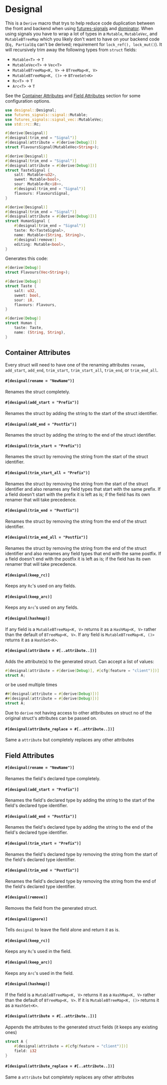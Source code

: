# Designal
This is a `Derive` macro that trys to help reduce code duplication between the front and backend
when using [futures-signals](https:docs.rs/futures-signals) and [dominator](https:docs.rs/dominator/).
When using signals you have to wrap a lot of types in a `Mutable`, `MutableVec`, and `MutableBTreeMap` which you likely don't want to have on your backend code (`Eq, PartialEq` can't be derived; requirement for `lock_ref(), lock_mut()`). It will recursively trim away the following types from `struct` fields:

- `Mutable<T>` -> `T`
- `MutableVec<T>` -> `Vec<T>`
- `MutableBTreeMap<K, V>` -> `BTreeMap<K, V>`
- `MutableBTreeMap<K, ()>` -> `BTreeSet<K>`
- `Rc<T>` -> `T`
- `Arc<T>` -> `T`

See the [Container Attributes](#container-attributes) and [Field Attributes](#field-attributes) section for some configuration options.

```rust
use designal::Designal;
use futures_signals::signal::Mutable;
use futures_signals::signal_vec::MutableVec;
use std::rc::Rc;

#[derive(Designal)]
#[designal(trim_end = "Signal")]
#[designal(attribute = #[derive(Debug)])]
struct FlavoursSignal(MutableVec<String>);

#[derive(Designal)]
#[designal(trim_end = "Signal")]
#[designal(attribute = #[derive(Debug)])]
struct TasteSignal {
    salt: Mutable<u32>,
    sweet: Mutable<bool>,
    sour: Mutable<Rc<i8>>,
    #[designal(trim_end = "Signal")]
    flavours: FlavoursSignal,
}

#[derive(Designal)]
#[designal(trim_end = "Signal")]
#[designal(attribute = #[derive(Debug)])]
struct HumanSignal {
    #[designal(trim_end = "Signal")]
    taste: Rc<TasteSignal>,
    name: Mutable<(String, String)>,
    #[designal(remove)]
    editing: Mutable<bool>,
}
```

Generates this code:
```rust
#[derive(Debug)]
struct Flavours(Vec<String>);

#[derive(Debug)]
struct Taste {
    salt: u32,
    sweet: bool,
    sour: i8,
    flavours: Flavours,
}

#[derive(Debug)]
struct Human {
    taste: Taste,
    name: (String, String),
}
```

## Container Attributes
Every struct will need to have one of the renaming attributes `rename`, `add_start`, `add_end`, `trim_start`, `trim_start_all`, `trim_end`, or `trim_end_all`.

#### `#[designal(rename = "NewName")]`
Renames the struct completely.

#### `#[designal(add_start = "Prefix")]`
Renames the struct by adding the string to the start of the struct identifier.

#### `#[designal(add_end = "Postfix")]`
Renames the struct by adding the string to the end of the struct identifier.

#### `#[designal(trim_start = "Prefix")]`
Renames the struct by removing the string from the start of the struct identifier.

#### `#[designal(trim_start_all = "Prefix")]`
Renames the struct by removing the string from the start of the struct identifier and also renames any field types that start with the same prefix. If a field doesn't start with the prefix it is left as is; if the field has its own renamer that will take precedence.

#### `#[designal(trim_end = "Postfix")]`
Renames the struct by removing the string from the end of the struct identifier.

#### `#[designal(trim_end_all = "Postfix")]`
Renames the struct by removing the string from the end of the struct identifier and also renames any field types that end with the same postfix. If a field doesn't end with the postfix it is left as is; if the field has its own renamer that will take precedence.

#### `#[designal(keep_rc)]`
Keeps any `Rc`'s used on any fields.

#### `#[designal(keep_arc)]`
Keeps any `Arc`'s used on any fields.

#### `#[designal(hashmap)]`
If any field is a `MutableBTreeMap<K, V>` returns it as a `HashMap<K, V>` rather than the default of `BTreeMap<K, V>`. If any field is `MutableBTreeMap<K, ()>` returns it as a `HashSet<K>`.

#### `#[designal(attribute = #[..attribute..])]`
Adds the attribute(s) to the generated struct. Can accept a list of values:
```rust
#[designal(attribute = #[derive(Debug)], #[cfg(feature = "client")])]
struct A;
```
or be used multiple times
```rust
##[designal(attribute = #[derive(Debug)])]
##[designal(attribute = #[derive(Debug)])]
struct A;
```
Due to `derive` not having access to other attbributes on struct no of the original struct's attributes can be passed on.

#### `#[designal(attribute_replace = #[..attribute..])]`
Same a `attribute` but completely replaces any other attributes

## Field Attributes

#### `#[designal(rename = "NewName")]`
Renames the field's declared type completely.

#### `#[designal(add_start = "Prefix")]`
Renames the field's declared type by adding the string to the start of the field's declared type identifier.

#### `#[designal(add_end = "Postfix")]`
Renames the field's declared type by adding the string to the end of the field's declared type identifier.

#### `#[designal(trim_start = "Prefix")]`
Renames the field's declared type by removing the string from the start of the field's declared type identifier.

#### `#[designal(trim_end = "Postfix")]`
Renames the field's declared type by removing the string from the end of the field's declared type identifier.

#### `#[designal(remove)]`
Removes the field from the generated struct.

#### `#[designal(ignore)]`
Tells `designal` to leave the field alone and return it as is.

#### `#[designal(keep_rc)]`
Keeps any `Rc`'s used in the field.

#### `#[designal(keep_arc)]`
Keeps any `Arc`'s used in the field.

#### `#[designal(hashmap)]`
If the field is a `MutableBTreeMap<K, V>` returns it as a `HashMap<K, V>` rather than the default of `BTreeMap<K, V>`. If it is `MutableBTreeMap<K, ()>` returns it as a `HashSet<K>`.

#### `#[designal(attribute = #[..attribute..])]`
Appends the attributes to the generated struct fields (it keeps any existing ones)
```rust
struct A {
    #[designal(attribute = #[cfg(feature = "client")])]
    field: i32
}
```

#### `#[designal(attribute_replace = #[..attribute..])]`
Same a `attribute` but completely replaces any other attributes
